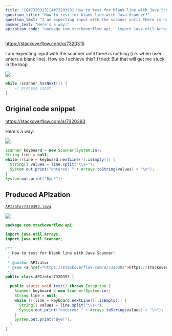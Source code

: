 ```yaml
---
title: "[Q#7320315][A#7320393] How to test for blank line with Java Scanner?"
question_title: "How to test for blank line with Java Scanner?"
question_text: "I am expecting input with the scanner until there is nothing (i.e. when user enters a blank line). How do I achieve this? I tried: But that will get me stuck in the loop"
answer_text: "Here's a way:"
apization_code: "package com.stackoverflow.api;  import java.util.Arrays; import java.util.Scanner;  /**  * How to test for blank line with Java Scanner?  *  * @author APIzator  * @see <a href=\"https://stackoverflow.com/a/7320393\">https://stackoverflow.com/a/7320393</a>  */ public class APIzator7320393 {    public static void test() throws Exception {     Scanner keyboard = new Scanner(System.in);     String line = null;     while (!(line = keyboard.nextLine()).isEmpty()) {       String[] values = line.split(\"\\\\s+\");       System.out.print(\"entered: \" + Arrays.toString(values) + \"\\n\");     }     System.out.print(\"Bye!\");   } }"
---
```


https://stackoverflow.com/q/7320315

I am expecting input with the scanner until there is nothing (i.e. when user enters a blank line). How do I achieve this?
I tried:
But that will get me stuck in the loop


<div class="code-logo"><img src="/stackoverflow.png" /></div>

```java
while (scanner.hasNext()) {
    // process input
}
```


## Original code snippet

https://stackoverflow.com/a/7320393

Here&#x27;s a way:

<div class="code-logo"><img src="/stackoverflow.png" /></div>

```java
Scanner keyboard = new Scanner(System.in);
String line = null;
while(!(line = keyboard.nextLine()).isEmpty()) {
  String[] values = line.split("\\s+");
  System.out.print("entered: " + Arrays.toString(values) + "\n");
}
System.out.print("Bye!");
```

## Produced APIzation

[`APIzator7320393.java`](https://github.com/blind-papers/apization-temp-data/raw/main/search/APIzator7320393.java)

<div class="code-logo"><img src="/apizator.png" /></div>

```java
package com.stackoverflow.api;

import java.util.Arrays;
import java.util.Scanner;

/**
 * How to test for blank line with Java Scanner?
 *
 * @author APIzator
 * @see <a href="https://stackoverflow.com/a/7320393">https://stackoverflow.com/a/7320393</a>
 */
public class APIzator7320393 {

  public static void test() throws Exception {
    Scanner keyboard = new Scanner(System.in);
    String line = null;
    while (!(line = keyboard.nextLine()).isEmpty()) {
      String[] values = line.split("\\s+");
      System.out.print("entered: " + Arrays.toString(values) + "\n");
    }
    System.out.print("Bye!");
  }
}

```